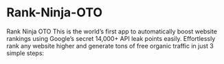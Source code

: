 # Rank-Ninja-OTO
Rank Ninja OTO This is the world’s first app to automatically boost website rankings using Google’s secret 14,000+ API leak points easily. Effortlessly rank any website higher and generate tons of free organic traffic in just 3 simple steps:
